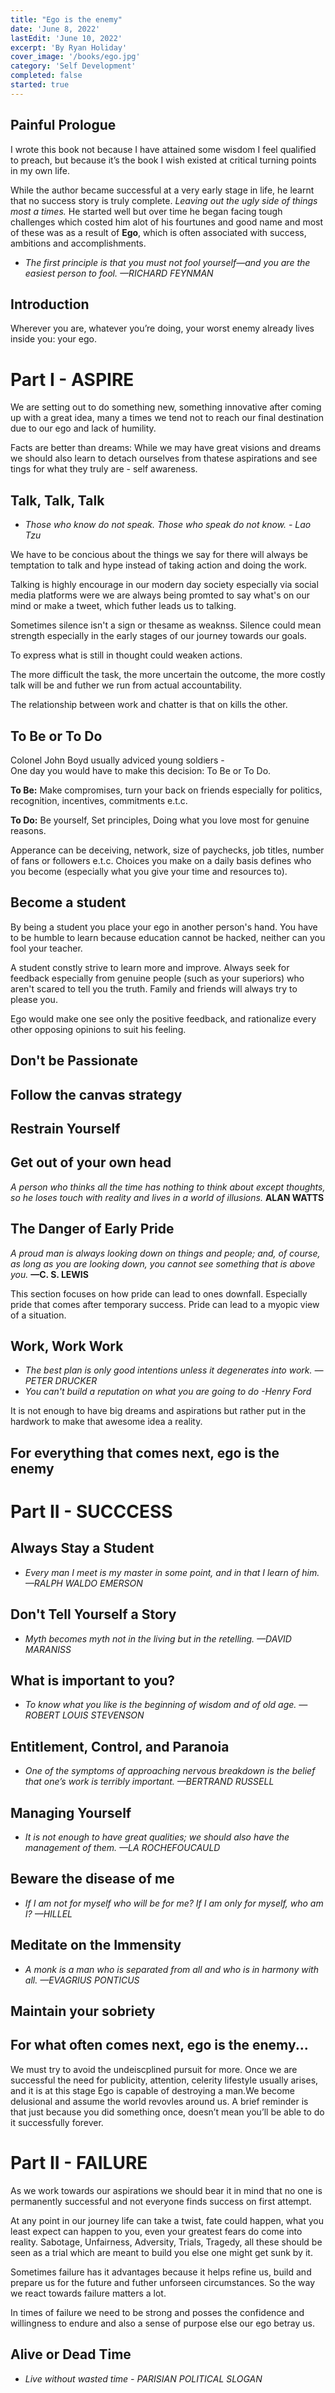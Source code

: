 ```yaml
---
title: "Ego is the enemy"
date: 'June 8, 2022'
lastEdit: 'June 10, 2022'
excerpt: 'By Ryan Holiday'
cover_image: '/books/ego.jpg'
category: 'Self Development'
completed: false
started: true
---
```

## Painful Prologue
I wrote this book not because I have attained some wisdom I feel qualified to
preach, but because it’s the book I wish existed at critical turning points in my
own life. 

While the author became successful at a very early 
stage in life, he learnt that no success story is truly complete. 
*Leaving out the ugly side of things most a times.* 
He started well but over time he began facing tough 
challenges which costed him alot of his fourtunes and 
good name and most of these was as a result of **Ego**, 
which is often associated with success, ambitions and accomplishments.  


- *The first principle is that you must not fool yourself—and you are the easiest person to fool. —RICHARD FEYNMAN*

## Introduction
Wherever you are, whatever you’re doing, your worst enemy already lives inside you: your ego.

# Part I - ASPIRE

We are setting out to do something new, something innovative
after coming up with a great idea, many a times we tend not to 
reach our final destination due to our ego  and lack of humility.

Facts are better than dreams: While we may have great visions and dreams 
we should also learn to detach ourselves from thatese 
aspirations and see tings for what they truly are - self awareness.
  
## Talk, Talk, Talk
- *Those who know do not speak. Those who speak do not know. - Lao Tzu*
  
We have to be concious about the things we say for there will always 
be temptation to talk and hype instead of taking action and doing the work.

Talking is highly encourage in our modern day society especially via social media 
platforms were we are 
always being promted to say what's 
on our mind or make a tweet, which futher leads us to talking.

Sometimes silence isn't a sign or thesame as weaknss. 
Silence could mean strength especially in the early stages of our journey towards our goals.

To express what is still in thought could weaken actions.

The more difficult the task, the more uncertain the outcome, 
the more costly talk will be and futher we run from actual accountability. 

The relationship between work and chatter is that on kills the other.

## To Be or To Do
Colonel John Boyd usually adviced young soldiers -  
One day you would have to make this decision: To Be or To Do.

**To Be:** Make compromises, turn your back on friends 
especially for politics, recognition, incentives, commitments e.t.c.

**To Do:** Be yourself, Set principles, Doing what you love most for genuine reasons. 

Apperance can be deceiving, network, size of paychecks, job titles, number of fans or followers e.t.c.
Choices you make on a daily basis defines who you become (especially what you give your time and resources to).

## Become a student
By being a student you place your ego in another person's hand. 
You have to be humble to learn because education cannot be hacked, neither can you fool your teacher.

A student constly strive to learn more and improve. Always seek for feedback especially 
from genuine people (such as your superiors) who aren't scared to tell you the truth.
Family and friends will always try to please you.

Ego would make one see only the positive feedback, and 
rationalize every other opposing opinions to suit his feeling.

## Don't be Passionate
## Follow the canvas strategy
## Restrain Yourself

## Get out of your own head
*A person who thinks all the time has nothing to think about except thoughts, so he loses touch
with reality and lives in a world of illusions.*  **ALAN WATTS**

## The Danger of Early Pride
*A proud man is always looking down on things and people; and, of course, as long as you are
looking down, you cannot see something that is above you.*
**—C. S. LEWIS**

This section focuses on how pride can lead to ones downfall. Especially pride that comes after temporary success. Pride can lead to a myopic view of a situation.

## Work, Work Work
- *The best plan is only good intentions unless it degenerates into work. —PETER DRUCKER*
- *You can't build a reputation on what you are going to do -Henry Ford*

It is not enough to have big dreams and aspirations but rather 
put in the hardwork to make that awesome idea a reality.

## For everything that comes next, ego is the enemy

# Part II - SUCCCESS

## Always Stay a Student

- *Every man I meet is my master in some point, and in that I learn of him. —RALPH WALDO EMERSON*

## Don't Tell Yourself a Story

- *Myth becomes myth not in the living but in the retelling. —DAVID MARANISS*

## What is important to you?
- *To know what you like is the beginning of wisdom and of old age. —ROBERT LOUIS STEVENSON*
  
## Entitlement, Control, and Paranoia
- *One of the symptoms of approaching nervous breakdown is the belief that one’s work is terribly important. —BERTRAND RUSSELL*
  
## Managing Yourself
- *It is not enough to have great qualities; we should also have the management of them. —LA ROCHEFOUCAULD*

## Beware the disease of me
- *If I am not for myself who will be for me? If I am only for myself, who am I? —HILLEL*


## Meditate on the Immensity
- *A monk is a man who is separated from all and who is in harmony with all. —EVAGRIUS PONTICUS*
 
## Maintain your sobriety

## For what often comes next, ego is the enemy...
We must try to avoid the undeiscplined pursuit for more. Once we are successful the need for
publicity, attention, celerity lifestyle usually arises, and it is at this stage Ego is capable 
of destroying a man.We become delusional and assume the world revovles around us. A brief reminder
is that just because you did something once, doesn’t mean you’ll
be able to do it successfully forever. 

# Part II - FAILURE

As we work towards our aspirations we should bear it in mind that
no one is permanently successful and not everyone finds success on
first attempt.

At any point in our journey life can take a twist, fate could happen, what 
you least expect can happen to you, even your greatest fears do come into reality.
Sabotage, Unfairness, Adversity, Trials, Tragedy, all these should be seen as a trial
which are meant to build you else one might get sunk by it.

Sometimes failure has it advantages because it helps refine us, build and prepare us for 
the future and futher unforseen circumstances. So the way we react towards failure matters 
a lot.

In times of failure we need to be strong and posses the confidence and willingness to endure and
also a sense of purpose else our ego betray us.

## Alive or Dead Time

- *Live without wasted time - PARISIAN POLITICAL SLOGAN*

